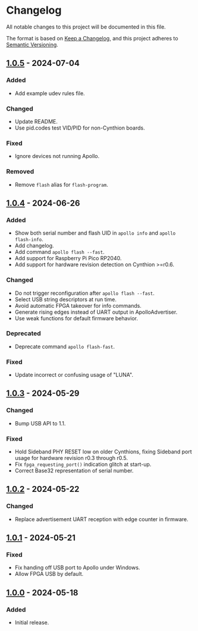 # Changelog

All notable changes to this project will be documented in this file.

The format is based on [Keep a Changelog](https://keepachangelog.com/en/1.1.0/),
and this project adheres to [Semantic Versioning](https://semver.org/spec/v2.0.0.html).


## [1.0.5] - 2024-07-04

### Added
- Add example udev rules file.

### Changed
- Update README.
- Use pid.codes test VID/PID for non-Cynthion boards.

### Fixed
- Ignore devices not running Apollo.

### Removed
- Remove `flash` alias for `flash-program`.


## [1.0.4] - 2024-06-26

### Added

- Show both serial number and flash UID in `apollo info` and `apollo
  flash-info`.
- Add changelog.
- Add command `apollo flash --fast`.
- Add support for Raspberry Pi Pico RP2040.
- Add support for hardware revision detection on Cynthion >=r0.6.

### Changed

- Do not trigger reconfiguration after `apollo flash --fast`.
- Select USB string descriptors at run time.
- Avoid automatic FPGA takeover for info commands.
- Generate rising edges instead of UART output in ApolloAdvertiser.
- Use weak functions for default firmware behavior.

### Deprecated

- Deprecate command `apollo flash-fast`.

### Fixed

- Update incorrect or confusing usage of "LUNA".


## [1.0.3] - 2024-05-29

### Changed

- Bump USB API to 1.1.

### Fixed

- Hold Sideband PHY RESET low on older Cynthions, fixing Sideband port usage
  for hardware revision r0.3 through r0.5.
- Fix `fpga_requesting_port()` indication glitch at start-up.
- Correct Base32 representation of serial number.


## [1.0.2] - 2024-05-22

### Changed

- Replace advertisement UART reception with edge counter in firmware.


## [1.0.1] - 2024-05-21

### Fixed

- Fix handing off USB port to Apollo under Windows.
- Allow FPGA USB by default.


## [1.0.0] - 2024-05-18

### Added

- Initial release.


[1.0.5]: https://github.com/greatscottgadgets/apollo/compare/v1.0.4...v1.0.5
[1.0.4]: https://github.com/greatscottgadgets/apollo/compare/v1.0.3...v1.0.4
[1.0.3]: https://github.com/greatscottgadgets/apollo/compare/v1.0.2...v1.0.3
[1.0.2]: https://github.com/greatscottgadgets/apollo/compare/v1.0.1...v1.0.2
[1.0.1]: https://github.com/greatscottgadgets/apollo/compare/v1.0.0...v1.0.1
[1.0.0]: https://github.com/greatscottgadgets/apollo/releases/tag/v1.0.0

